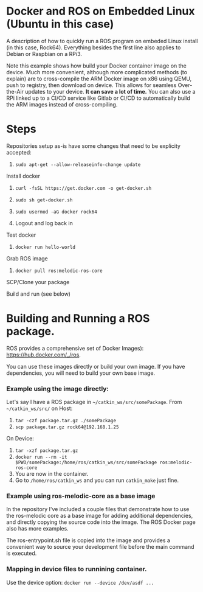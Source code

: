 # Docker and ROS on Embedded Linux (Ubuntu in this case)
A description of how to quickly run a ROS program on embeded Linux install (in this case, Rock64). Everything besides the first line also 
applies to Debian or Raspbian on a RPi3.

Note this example shows how build your Docker container image on the device. Much more convenient, although more complicated methods (to explain) are 
to cross-compile the ARM Docker image on x86 using QEMU, push to registry, then download on device. This allows for seamless Over-the-Air updates to your device. **It can save a lot of time.** You can also use a RPi linked up to a CI/CD service like Gitlab or CI/CD to automatically build the ARM images instead of cross-compiling.

# Steps

Repositories setup as-is have some changes that need to be explicity accepted:

1. `sudo apt-get --allow-releaseinfo-change update`

Install docker

1. `curl -fsSL https://get.docker.com -o get-docker.sh`
2. `sudo sh get-docker.sh` 
3. `sudo usermod -aG docker rock64`
 
4. Logout and log back in

Test docker

1. `docker run hello-world`

Grab ROS image

1. `docker pull ros:melodic-ros-core`

SCP/Clone your package

Build and run (see below)

# Building and Running a ROS package.
ROS provides a comprehensive set of Docker Images): https://hub.docker.com/_/ros.

You can use these images directly or build your own image. If you have dependencies, you will need to build your own base image.

### Example using the image directly:
Let's say I have a ROS package in `~/catkin_ws/src/somePackage`.
From `~/catkin_ws/src/` on Host:
1. `tar -czf package.tar.gz ./somePackage`
2. `scp package.tar.gz rock64@192.168.1.25`

On Device:
1. `tar -xzf package.tar.gz`
2. `docker run --rm -it $PWD/somePackage:/home/ros/catkin_ws/src/somePackage ros:melodic-ros-core`
3. You are now in the container.
4. Go to `/home/ros/catkin_ws` and you can run `catkin_make` just fine.

### Example using ros-melodic-core as a base image
In the repository I've included a couple files that demonstrate how to use the ros-melodic core as a base image for adding additional dependencies, and directly copying the source code into the image. The ROS Docker page also has more examples.

The ros-entrypoint.sh file is copied into the image and provides a convenient way to source your development file before the main command is executed.

### Mapping in device files to runnining container.
Use the device option: `docker run --device /dev/asdf ...` 
